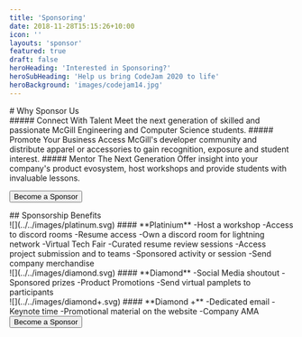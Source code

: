 ```yaml
---
title: 'Sponsoring'
date: 2018-11-28T15:15:26+10:00
icon: ''
layouts: 'sponsor'
featured: true
draft: false
heroHeading: 'Interested in Sponsoring?'
heroSubHeading: 'Help us bring CodeJam 2020 to life'
heroBackground: 'images/codejam14.jpg'
---
```


<section id="header">

<div class="container">

<div class="header-text"># Why Sponsor Us

<div class="line"><span class="line-1"></span><span class="line-2"></span><span class="line-3"></span><span class="line-4"></span><span class="line-5"></span><span class="line-6"></span><span class="line-7"></span><span class="line-8"></span><span class="line-9"></span><span class="line-10"></span><span class="line-11"></span><span class="line-12"></span></div>

<div class="reason">##### Connect With Talent <span class="square"></span>Meet the next generation of skilled and passionate McGill Engineering and Computer Science students. <span class="reason2">##### Promote Your Business Access McGill's developer community and distribute apparel or accessories to gain recognition, exposure and student interest.</span> <span class="reason3">##### Mentor The Next Generation Offer insight into your company's product evosystem, host workshops and provide students with invaluable lessons.</span></div>

<button class="common-btn" href="mailto:codejam@mcgilleus.ca">Become a Sponsor</button>

<div class="line2"><span class="line-1"></span><span class="line-2"></span><span class="line-3"></span><span class="line-4"></span><span class="line-5"></span><span class="line-6"></span><span class="line-7"></span><span class="line-8"></span><span class="line-9"></span><span class="line-10"></span><span class="line-11"></span><span class="line-12"></span><span class="line-13"></span></div>

</div>

</div>

</section>

<section id="tiers">

<div class="tier-container">

<div class="tier-header">## Sponsorship Benefits</div>

</div>

<section id="features">

<div class="feature-row">

<div class="feature-col">![](../../images/platinum.svg) #### **Platinium** -Host a workshop -Access to discord rooms -Resume access -Own a discord room for lightning network -Virtual Tech Fair -Curated resume review sessions -Access project submission and to teams -Sponsored activity or session -Send company merchandise</div>

<div class="feature-col">![](../../images/diamond.svg) #### **Diamond** -Social Media shoutout -Sponsored prizes -Product Promotions -Send virtual pamplets to participants</div>

<div class="feature-col">![](../../images/diamond+.svg) #### **Diamond +** -Dedicated email -Keynote time -Promotional material on the website -Company AMA</div>

</div>

</section>

<div class="btn2"><button class="common-btn2" href="mailto:codejam@mcgilleus.ca">Become a Sponsor</button></div>

</section>